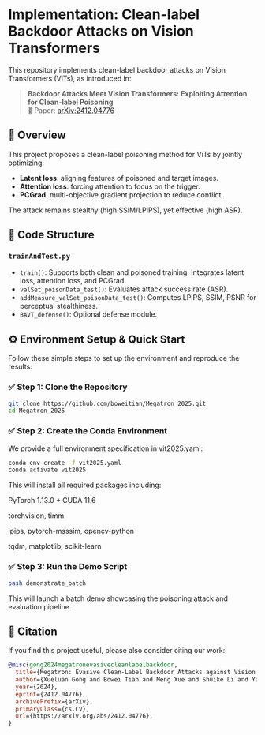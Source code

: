 # Implementation: Clean-label Backdoor Attacks on Vision Transformers

This repository implements clean-label backdoor attacks on Vision Transformers (ViTs), as introduced in:

> **Backdoor Attacks Meet Vision Transformers: Exploiting Attention for Clean-label Poisoning**  
> 📄 Paper: [arXiv:2412.04776](https://arxiv.org/abs/2412.04776)

## 📌 Overview

This project proposes a clean-label poisoning method for ViTs by jointly optimizing:

- **Latent loss**: aligning features of poisoned and target images.
- **Attention loss**: forcing attention to focus on the trigger.
- **PCGrad**: multi-objective gradient projection to reduce conflict.

The attack remains stealthy (high SSIM/LPIPS), yet effective (high ASR).

## 🧩 Code Structure

### `trainAndTest.py`
- `train()`: Supports both clean and poisoned training. Integrates latent loss, attention loss, and PCGrad.
- `valSet_poisonData_test()`: Evaluates attack success rate (ASR).
- `addMeasure_valSet_poisonData_test()`: Computes LPIPS, SSIM, PSNR for perceptual stealthiness.
- `BAVT_defense()`: Optional defense module.

## ⚙️ Environment Setup & Quick Start

Follow these simple steps to set up the environment and reproduce the results:

### ✅ Step 1: Clone the Repository

```bash
git clone https://github.com/boweitian/Megatron_2025.git
cd Megatron_2025 
```

### ✅ Step 2: Create the Conda Environment
We provide a full environment specification in vit2025.yaml:

```bash
conda env create -f vit2025.yaml
conda activate vit2025
```

This will install all required packages including:

PyTorch 1.13.0 + CUDA 11.6

torchvision, timm

lpips, pytorch-msssim, opencv-python

tqdm, matplotlib, scikit-learn

### ✅ Step 3: Run the Demo Script

```bash
bash demonstrate_batch
```

This will launch a batch demo showcasing the poisoning attack and evaluation pipeline.

## 📌 Citation
If you find this project useful, please also consider citing our work:

```bibtex
@misc{gong2024megatronevasivecleanlabelbackdoor,
  title={Megatron: Evasive Clean-Label Backdoor Attacks against Vision Transformer},
  author={Xueluan Gong and Bowei Tian and Meng Xue and Shuike Li and Yanjiao Chen and Qian Wang},
  year={2024},
  eprint={2412.04776},
  archivePrefix={arXiv},
  primaryClass={cs.CV},
  url={https://arxiv.org/abs/2412.04776},
}
```